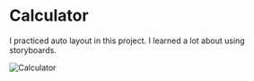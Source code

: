 # Calculator

I practiced auto layout in this project. I learned a lot about using storyboards.

![Calculator](https://user-images.githubusercontent.com/105984573/220426130-110f41c6-2f1f-4acb-9f92-12eccacfdd03.gif)
